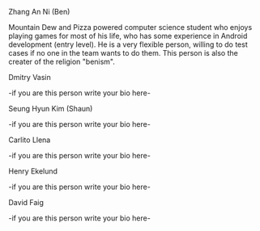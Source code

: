 Zhang An Ni (Ben)

Mountain Dew and Pizza powered computer science student who enjoys playing games for most of his life,
who has some experience in Android development (entry level).
He is a very flexible person, willing to do test cases if no one in the team wants to do them.
This person is also the creater of the religion "benism".

Dmitry Vasin

-if you are this person write your bio here-


Seung Hyun Kim (Shaun)

-if you are this person write your bio here-


Carlito Llena

-if you are this person write your bio here-


Henry Ekelund

-if you are this person write your bio here-


David Faig

-if you are this person write your bio here-
